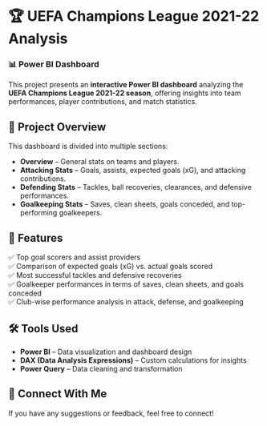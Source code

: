 # 🏆 UEFA Champions League 2021-22 Analysis  

### 📊 Power BI Dashboard  

This project presents an **interactive Power BI dashboard** analyzing the **UEFA Champions League 2021-22 season**, offering insights into team performances, player contributions, and match statistics.  

## 🔹 **Project Overview**  
This dashboard is divided into multiple sections:  
- **Overview** – General stats on teams and players.  
- **Attacking Stats** – Goals, assists, expected goals (xG), and attacking contributions.  
- **Defending Stats** – Tackles, ball recoveries, clearances, and defensive performances.  
- **Goalkeeping Stats** – Saves, clean sheets, goals conceded, and top-performing goalkeepers.  

## 📌 **Features**  
✅ Top goal scorers and assist providers  
✅ Comparison of expected goals (xG) vs. actual goals scored  
✅ Most successful tackles and defensive recoveries  
✅ Goalkeeper performances in terms of saves, clean sheets, and goals conceded  
✅ Club-wise performance analysis in attack, defense, and goalkeeping  

## 🛠 **Tools Used**  
- **Power BI** – Data visualization and dashboard design  
- **DAX (Data Analysis Expressions)** – Custom calculations for insights  
- **Power Query** – Data cleaning and transformation  

## 📩 **Connect With Me**  
If you have any suggestions or feedback, feel free to connect!  
